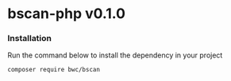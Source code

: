 # bscan-php v0.1.0


### Installation

Run the command below to install the dependency in your project


`composer require bwc/bscan`